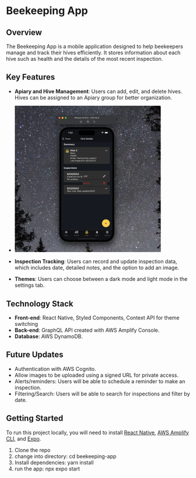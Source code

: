 # Beekeeping App

## Overview
The Beekeeping App is a mobile application designed to help beekeepers manage and track their hives efficiently. It stores information about each hive such as health and the details of the most recent inspection.

## Key Features

- **Apiary and Hive Management**: Users can add, edit, and delete hives. Hives can be assigned to an Apiary group for better organization.
- <img src="https://github.com/OmrM/beekeeping-app-v2/raw/master/images/hive_details_screen.png" alt="Hive Details Screen" width="400">

- **Inspection Tracking**: Users can record and update inspection data, which includes date, detailed notes, and the option to add an image.

- **Themes**: Users can choose between a dark mode and light mode in the settings tab.

## Technology Stack

- **Front-end**: React Native, Styled Components, Context API for theme switching
- **Back-end**: GraphQL API created with AWS Amplify Console.
- **Database**: AWS DynamoDB.

## Future Updates

- Authentication with AWS Cognito.
- Allow images to be uploaded using a signed URL for private access.
- Alerts/reminders: Users will be able to schedule a reminder to make an inspection.
- Filtering/Search: Users will be able to search for inspections and filter by date.

## Getting Started
To run this project locally, you will need to install [React Native](https://reactnative.dev/docs/environment-setup), [AWS Amplify CLI](https://docs.amplify.aws/cli/start/install/), and [Expo](https://docs.expo.dev/get-started/installation/).

1. Clone the repo
2. change into directory:
   cd beekeeping-app
3. Install dependencies:
   yarn install
4. run the app:
   npx expo start
